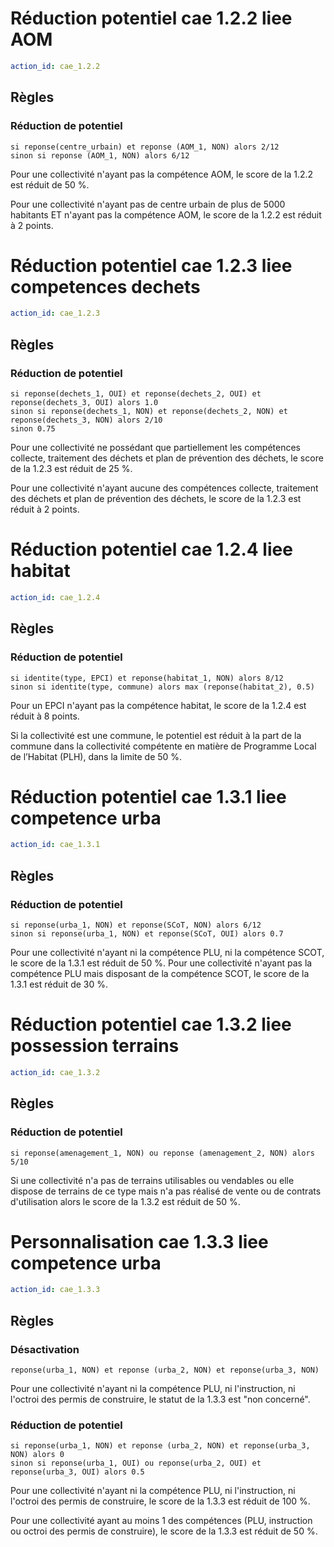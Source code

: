 # Réduction potentiel cae 1.2.2 liee AOM
```yaml
action_id: cae_1.2.2
```
## Règles
### Réduction de potentiel
```formule
si reponse(centre_urbain) et reponse (AOM_1, NON) alors 2/12
sinon si reponse (AOM_1, NON) alors 6/12 
```
Pour une collectivité n'ayant pas la compétence AOM, le score de la 1.2.2 est réduit de 50 %.

Pour une collectivité n'ayant pas de centre urbain de plus de 5000 habitants ET n'ayant pas la compétence AOM, le score de la 1.2.2 est réduit à 2 points.


# Réduction potentiel cae 1.2.3 liee competences dechets
```yaml
action_id: cae_1.2.3
```
## Règles
### Réduction de potentiel
```formule
si reponse(dechets_1, OUI) et reponse(dechets_2, OUI) et reponse(dechets_3, OUI) alors 1.0
sinon si reponse(dechets_1, NON) et reponse(dechets_2, NON) et reponse(dechets_3, NON) alors 2/10
sinon 0.75
```
Pour une collectivité ne possédant que partiellement les compétences collecte, traitement des déchets et plan de prévention des déchets, le score de la 1.2.3 est réduit de 25 %.

Pour une collectivité n'ayant aucune des compétences collecte, traitement des déchets et plan de prévention des déchets, le score de la 1.2.3 est réduit à 2 points.


# Réduction potentiel cae 1.2.4 liee habitat
```yaml
action_id: cae_1.2.4
```
## Règles
### Réduction de potentiel
```formule
si identite(type, EPCI) et reponse(habitat_1, NON) alors 8/12 
sinon si identite(type, commune) alors max (reponse(habitat_2), 0.5) 
```
Pour un EPCI n'ayant pas la compétence habitat, le score de la 1.2.4 est réduit à 8 points.

Si la collectivité est une commune, le potentiel est réduit à la part de la commune dans la collectivité compétente en matière de Programme Local de l’Habitat (PLH), dans la limite de 50 %.


# Réduction potentiel cae 1.3.1 liee competence urba
```yaml
action_id: cae_1.3.1
```
## Règles
### Réduction de potentiel
```formule
si reponse(urba_1, NON) et reponse(SCoT, NON) alors 6/12 
sinon si reponse(urba_1, NON) et reponse(SCoT, OUI) alors 0.7 
```
Pour une collectivité n'ayant ni la compétence PLU, ni la compétence SCOT, le score de la 1.3.1 est réduit de 50 %.
Pour une collectivité n'ayant pas la compétence PLU mais disposant de la compétence SCOT, le score de la 1.3.1 est réduit de 30 %.


# Réduction potentiel cae 1.3.2 liee possession terrains
```yaml
action_id: cae_1.3.2
```
## Règles
### Réduction de potentiel
```formule
si reponse(amenagement_1, NON) ou reponse (amenagement_2, NON) alors 5/10 
```
Si une collectivité n'a pas de terrains utilisables ou vendables ou elle dispose de terrains de ce type mais n'a pas réalisé de vente ou de contrats d'utilisation alors le score de la 1.3.2 est réduit de 50 %.


# Personnalisation cae 1.3.3 liee competence urba
```yaml
action_id: cae_1.3.3
```
## Règles
### Désactivation
```formule
reponse(urba_1, NON) et reponse (urba_2, NON) et reponse(urba_3, NON)
```
Pour une collectivité n'ayant ni la compétence PLU, ni l'instruction, ni l'octroi des permis de construire, le statut de la 1.3.3 est "non concerné".

### Réduction de potentiel
```formule
si reponse(urba_1, NON) et reponse (urba_2, NON) et reponse(urba_3, NON) alors 0
sinon si reponse(urba_1, OUI) ou reponse(urba_2, OUI) et reponse(urba_3, OUI) alors 0.5
```
Pour une collectivité n'ayant ni la compétence PLU, ni l'instruction, ni l'octroi des permis de construire, le score de la 1.3.3 est réduit de 100 %.

Pour une collectivité ayant au moins 1 des compétences (PLU, instruction ou octroi des permis de construire), le score de la 1.3.3 est réduit de 50 %.
